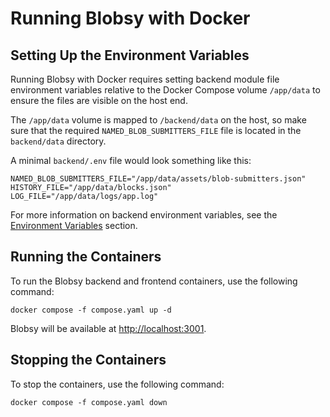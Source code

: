 # Running Blobsy with Docker

## Setting Up the Environment Variables
Running Blobsy with Docker requires setting backend module file environment variables relative to the Docker Compose volume `/app/data` to ensure the files are visible on the host end.

The `/app/data` volume is mapped to `/backend/data` on the host, so make sure that the required `NAMED_BLOB_SUBMITTERS_FILE` file is located in the `backend/data` directory.

A minimal `backend/.env` file would look something like this:

```plaintext
NAMED_BLOB_SUBMITTERS_FILE="/app/data/assets/blob-submitters.json"
HISTORY_FILE="/app/data/blocks.json"
LOG_FILE="/app/data/logs/app.log"
```

For more information on backend environment variables, see the [Environment Variables](backend/README.md#environment-variables) section.

## Running the Containers
To run the Blobsy backend and frontend containers, use the following command:

```shell
docker compose -f compose.yaml up -d
```

Blobsy will be available at [http://localhost:3001](http://localhost:3001).

## Stopping the Containers
To stop the containers, use the following command:

```shell
docker compose -f compose.yaml down
```